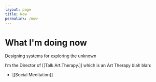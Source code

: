 ```yaml
---
layout: page
title: Now
permalink: /now
---
```

# What I'm doing now

Designing systems for exploring the unknown

I’m the Director of [[Talk.Art.Therapy.]] which is an Art Therapy blah blah:

- [[Social Meditation]]
